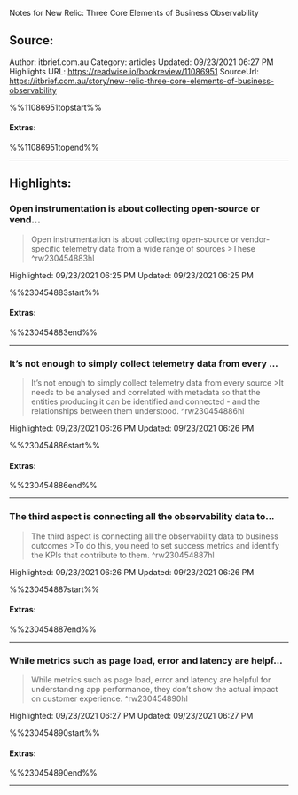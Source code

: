 Notes for New Relic: Three Core Elements of Business Observability

## Source:
Author: itbrief.com.au
Category: articles
Updated: 09/23/2021 06:27 PM
Highlights URL: https://readwise.io/bookreview/11086951
SourceUrl: https://itbrief.com.au/story/new-relic-three-core-elements-of-business-observability

%%11086951topstart%%
#### Extras:

%%11086951topend%%


 
-----
 ## Highlights:

### Open instrumentation is about collecting open-source or vend...
>Open instrumentation is about collecting open-source or vendor-specific telemetry data from a wide range of sources
&gt;These ^rw230454883hl


Highlighted: 09/23/2021 06:25 PM
Updated: 09/23/2021 06:25 PM

%%230454883start%%
#### Extras:

%%230454883end%%



------

### It’s not enough to simply collect telemetry data from every ...
>It’s not enough to simply collect telemetry data from every source
&gt;It needs to be analysed and correlated with metadata so that the entities producing it can be identified and connected - and the relationships between them understood. ^rw230454886hl


Highlighted: 09/23/2021 06:26 PM
Updated: 09/23/2021 06:26 PM

%%230454886start%%
#### Extras:

%%230454886end%%



------

### The third aspect is connecting all the observability data to...
>The third aspect is connecting all the observability data to business outcomes
&gt;To do this, you need to set success metrics and identify the KPIs that contribute to them. ^rw230454887hl


Highlighted: 09/23/2021 06:26 PM
Updated: 09/23/2021 06:26 PM

%%230454887start%%
#### Extras:

%%230454887end%%



------

### While metrics such as page load, error and latency are helpf...
>While metrics such as page load, error and latency are helpful for understanding app performance, they don’t show the actual impact on customer experience. ^rw230454890hl


Highlighted: 09/23/2021 06:27 PM
Updated: 09/23/2021 06:27 PM

%%230454890start%%
#### Extras:

%%230454890end%%



------

